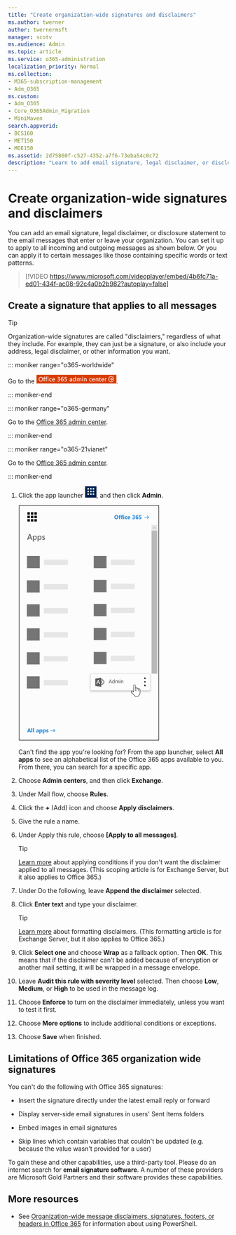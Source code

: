 ```yaml
---
title: "Create organization-wide signatures and disclaimers"
ms.author: twerner
author: twernermsft
manager: scotv
ms.audience: Admin
ms.topic: article
ms.service: o365-administration
localization_priority: Normal
ms.collection: 
- M365-subscription-management 
- Adm_O365
ms.custom:
- Adm_O365
- Core_O365Admin_Migration
- MiniMaven
search.appverid:
- BCS160
- MET150
- MOE150
ms.assetid: 2d75860f-c527-4352-a7f6-73eba54c0c72
description: "Learn to add email signature, legal disclaimer, or disclosure statement to all the email messages that enter or leave your organization."
---
```


# Create organization-wide signatures and disclaimers

 You can add an email signature, legal disclaimer, or disclosure statement to the email messages that enter or leave your organization. You can set it up to apply to all incoming and outgoing messages as shown below. Or you can apply it to certain messages like those containing specific words or text patterns.
  
> [!VIDEO https://www.microsoft.com/videoplayer/embed/4b6fc71a-ed01-434f-ac08-92c4a0b2b982?autoplay=false]
  
## Create a signature that applies to all messages

> [!TIP]
> Organization-wide signatures are called "disclaimers," regardless of what they include. For example, they can     just be a signature, or also include your address, legal disclaimer, or other information you want.
    
::: moniker range="o365-worldwide"

Go to the [![Go to the Office 365 admin center.](../media/e00ba917-c3fb-4173-b344-43eb5c7eeb15.png)](https://portal.office.com/adminportal/home).

::: moniker-end

::: moniker range="o365-germany"

Go to the [Office 365 admin center](https://portal.office.de/adminportal/home).

::: moniker-end

::: moniker range="o365-21vianet"

Go to the [Office 365 admin center](https://login.partner.microsoftonline.cn).

::: moniker-end

1. Click the app launcher ![The app launcher icon in Office 365](../media/7502f4ec-3c9a-435d-a7b4-b9cda85189a7.png), and then click **Admin**.
    
    ![The Office 365 app launcher with the Admin app highlighted](../media/4eea9dbc-591b-48be-9916-322d41c6525b.png)
  
    Can't find the app you're looking for? From the app launcher, select **All apps** to see an alphabetical list of the Office 365 apps available to you. From there, you can search for a specific app. 
    
2. Choose **Admin centers**, and then click **Exchange**.
    
3. Under Mail flow, choose **Rules**.
    
4. Click the **+** (Add) icon and choose **Apply disclaimers**.
    
5. Give the rule a name.
    
6. Under Apply this rule, choose **[Apply to all messages]**.
    
    > [!TIP]
    > [Learn more](https://docs.microsoft.com/en-us/Exchange/policy-and-compliance/mail-flow-rules/signatures#Scoping) about applying conditions if you don't want the disclaimer applied to all messages. (This scoping article is for Exchange Server, but it also applies to Office 365.) 
  
7. Under Do the following, leave **Append the disclaimer** selected. 
    
8.  Click **Enter text** and type your disclaimer. 
    
    > [!TIP]
    > [Learn more](https://docs.microsoft.com/en-us/Exchange/policy-and-compliance/mail-flow-rules/signatures#FormatDisclaimer) about formatting disclaimers. (This formatting article is for Exchange Server, but it also applies to Office 365.) 

9. Click **Select one** and choose **Wrap** as a fallback option. Then **OK**. This means that if the disclaimer can't be added because of encryption or another mail setting, it will be wrapped in a message envelope.
    
10. Leave **Audit this rule with severity level** selected. Then choose **Low**, **Medium**, or **High** to be used in the message log. 
    
11. Choose **Enforce** to turn on the disclaimer immediately, unless you want to test it first. 
    
12. Choose **More options** to include additional conditions or exceptions. 
    
13. Choose **Save** when finished. 
    
## Limitations of Office 365 organization wide signatures

You can't do the following with Office 365 signatures:
  
- Insert the signature directly under the latest email reply or forward
    
- Display server-side email signatures in users' Sent Items folders
    
- Embed images in email signatures
    
- Skip lines which contain variables that couldn't be updated (e.g. because the value wasn't provided for a user)
    
To gain these and other capabilities, use a third-party tool. Please do an internet search for **email signature software**. A number of these providers are Microsoft Gold Partners and their software provides these capabilities. 
  
## More resources

- See [Organization-wide message disclaimers, signatures, footers, or headers in Office 365](https://docs.microsoft.com/en-us/exchange/security-and-compliance/mail-flow-rules/disclaimers-signatures-footers-or-headers) for information about using PowerShell. 
    

